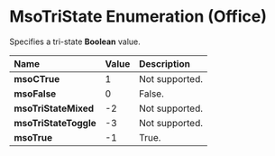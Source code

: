 
# MsoTriState Enumeration (Office)

Specifies a tri-state  **Boolean** value.



|**Name**|**Value**|**Description**|
|:-----|:-----|:-----|
| **msoCTrue**|1|Not supported.|
| **msoFalse**|0|False.|
| **msoTriStateMixed**|-2|Not supported.|
| **msoTriStateToggle**|-3|Not supported.|
| **msoTrue**|-1|True.|
